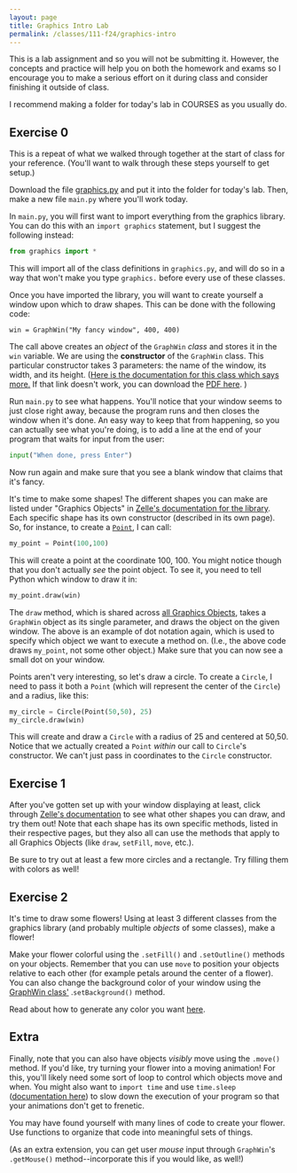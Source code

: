 ```yaml
---
layout: page
title: Graphics Intro Lab
permalink: /classes/111-f24/graphics-intro
---
```


This is a lab assignment and so you will not be submitting it.
However, the concepts and practice will help you on both the homework and exams so I encourage you to make a serious effort on it during class and consider finishing it outside of class.

I recommend making a folder for today's lab in COURSES as you usually do.

## Exercise 0
This is a repeat of what we walked through together at the start of class for your reference. (You'll want to walk through these steps yourself to get setup.)

Download the file [graphics.py](/classes/111-w22/graphics.py) and put it into the folder for today's lab. 
Then, make a new file `main.py` where you'll work today.

In `main.py`, you will first want to import everything from the graphics library. You can do this with an `import graphics` statement, but I suggest the following instead:

```python
from graphics import *
```

This will import all of the class definitions in `graphics.py`, and will do so in a way that won't make you type `graphics.` before every use of these classes.

Once you have imported the library, you will want to create yourself a window upon which to draw shapes. This can be done with the following code:

```
win = GraphWin("My fancy window", 400, 400)
```

The call above creates an *object* of the `GraphWin` *class* and stores it in the `win` variable. 
We are using the **constructor** of the `GraphWin` class. 
This particular constructor takes 3 parameters: the name of the window, its width, and its height. ([Here is the documentation for this class which says more.](https://mcsp.wartburg.edu/zelle/python/graphics/graphics/node3.html) If that link doesn't work, you can download the [PDF here](/classes/111-w24/graphics.pdf).
)

Run `main.py` to see what happens. 
You'll notice that your window seems to just close right away, because the program runs and then closes the window when it's done.
An easy way to keep that from happening, so you can actually see what you're doing, is to add a line at the end of your program that waits for input from the user:

```python
input("When done, press Enter")
```

Now run again and make sure that you see a blank window that claims that it's fancy.

It's time to make some shapes!
The different shapes you can make are listed under "Graphics Objects" in [Zelle's documentation for the library](https://mcsp.wartburg.edu/zelle/python/graphics/graphics/). 
Each specific shape has its own constructor (described in its own page). 
So, for instance, to create a [`Point`](https://mcsp.wartburg.edu/zelle/python/graphics/graphics/node5.html), I can call:

```python
my_point = Point(100,100)
```

This will create a point at the coordinate 100, 100. 
You might notice though that you don't actually *see* the point object.
To see it, you need to tell Python which window to draw it in:

```python
my_point.draw(win)
```

The `draw` method, which is shared across [all Graphics Objects](https://mcsp.wartburg.edu/zelle/python/graphics/graphics/node4.html), takes a `GraphWin` object as its single parameter, and draws the object on the given window. 
The above is an example of dot notation again, which is used to specify which object we want to execute a method on. (I.e., the above code draws `my_point`, not some other object.)
Make sure that you can now see a small dot on your window.

Points aren't very interesting, so let's draw a circle.
To create a `Circle`, I need to pass it both a `Point` (which will represent the center of the `Circle`) and a radius, like this:

```python
my_circle = Circle(Point(50,50), 25)
my_circle.draw(win)
```

This will create and draw a `Circle` with a radius of 25 and centered at 50,50. 
Notice that we actually created a `Point` *within* our call to `Circle`'s constructor. 
We can't just pass in coordinates to the `Circle` constructor.


## Exercise 1
After you've gotten set up with your window displaying at least, click through [Zelle's documentation](https://mcsp.wartburg.edu/zelle/python/graphics/graphics/graphref.html) to see what other shapes you can draw, and try them out! 
Note that each shape has its own specific methods, listed in their respective pages, but they also all can use the methods that apply to all Graphics Objects (like `draw`, `setFill`, `move`, etc.).

Be sure to try out at least a few more circles and a rectangle.
Try filling them with colors as well!

## Exercise 2
It's time to draw some flowers!
Using at least 3 different classes from the graphics library (and probably multiple *objects* of some classes), make a flower!

Make your flower colorful using the `.setFill()` and `.setOutline()` methods on your objects. Remember that you can use `move` to position your objects relative to each other (for example petals around the center of a flower).
You can also change the background color of your window using the [GraphWin class'](https://mcsp.wartburg.edu/zelle/python/graphics/graphics/node3.html) .`setBackground()` method.

Read about how to generate any color you want [here](https://mcsp.wartburg.edu/zelle/python/graphics/graphics/node14.html).


## Extra
Finally, note that you can also have objects *visibly* move using the `.move()` method. If you'd like, try turning your flower into a moving animation! 
For this, you'll likely need some sort of loop to control which objects move and when. 
You might also want to `import time` and use `time.sleep` ([documentation here](https://docs.python.org/3/library/time.html#time.sleep)) to slow down the execution of your program so that your animations don't get to frenetic.

You may have found yourself with many lines of code to create your flower. 
Use functions to organize that code into meaningful sets of things.

(As an extra extension, you can get user *mouse* input through `GraphWin`'s `.getMouse()` method--incorporate this if you would like, as well!)